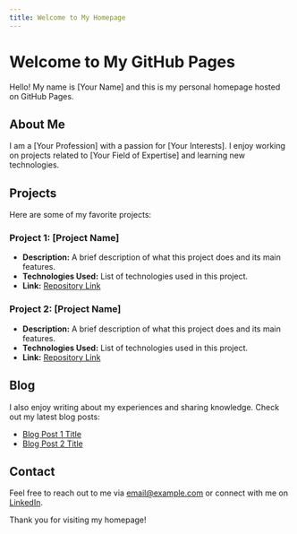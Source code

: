 ```yaml
---
title: Welcome to My Homepage
---
```


# Welcome to My GitHub Pages

Hello! My name is [Your Name] and this is my personal homepage hosted on GitHub Pages.

## About Me
I am a [Your Profession] with a passion for [Your Interests]. I enjoy working on projects related to [Your Field of Expertise] and learning new technologies.

## Projects
Here are some of my favorite projects:

### Project 1: [Project Name]
- **Description:** A brief description of what this project does and its main features.
- **Technologies Used:** List of technologies used in this project.
- **Link:** [Repository Link](https://github.com/your-username/project-name)

### Project 2: [Project Name]
- **Description:** A brief description of what this project does and its main features.
- **Technologies Used:** List of technologies used in this project.
- **Link:** [Repository Link](https://github.com/your-username/project-name)

## Blog
I also enjoy writing about my experiences and sharing knowledge. Check out my latest blog posts:

- [Blog Post 1 Title](link-to-post)
- [Blog Post 2 Title](link-to-post)

## Contact
Feel free to reach out to me via [email@example.com](mailto:email@example.com) or connect with me on [LinkedIn](https://www.linkedin.com/in/your-profile).

Thank you for visiting my homepage!

